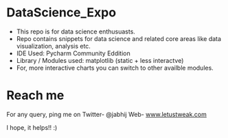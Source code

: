 # DataScience_Expo

- This repo is for data science enthusuasts. 
- Repo contains snippets for data science and related core areas like data visualization, analysis etc.
- IDE Used: Pycharm Community Eddition
- Library / Modules used: matplotlib (static + less interactve)
- For, more interactive charts you can switch to other availble modules.

# Reach me

For any query, ping me on 
Twitter- @jabhij
Web- www.letustweak.com

I hope, it helps!! :)
